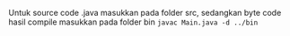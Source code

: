 Untuk source code .java masukkan pada folder src, sedangkan byte code hasil compile masukkan pada folder bin
`javac Main.java -d ../bin`